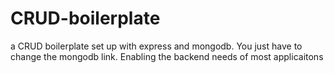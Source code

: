 # CRUD-boilerplate
a CRUD boilerplate set up with express and mongodb. You just have to change the mongodb link. Enabling the backend needs of most applicaitons

